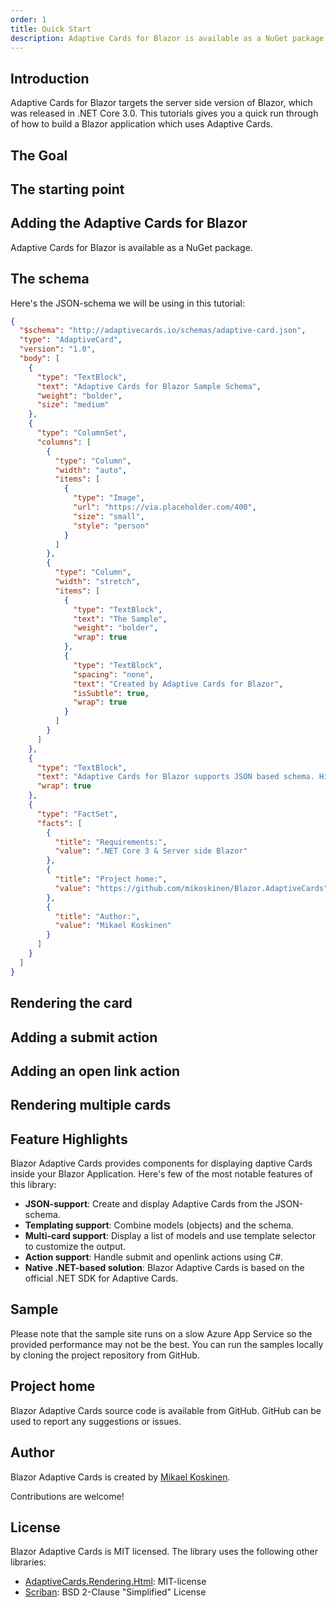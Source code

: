 ```yaml
---
order: 1
title: Quick Start
description: Adaptive Cards for Blazor is available as a NuGet package. This tutorial shows you can get started with the library.
---
```


## Introduction

Adaptive Cards for Blazor targets the server side version of Blazor, which was released in .NET Core 3.0. This tutorials gives you a quick run through of how to build a Blazor application which uses Adaptive Cards.

## The Goal

## The starting point

## Adding the Adaptive Cards for Blazor

Adaptive Cards for Blazor is available as a NuGet package.

## The schema

Here's the JSON-schema we will be using in this tutorial:

```json {.line-numbers}
{
  "$schema": "http://adaptivecards.io/schemas/adaptive-card.json",
  "type": "AdaptiveCard",
  "version": "1.0",
  "body": [
    {
      "type": "TextBlock",
      "text": "Adaptive Cards for Blazor Sample Schema",
      "weight": "bolder",
      "size": "medium"
    },
    {
      "type": "ColumnSet",
      "columns": [
        {
          "type": "Column",
          "width": "auto",
          "items": [
            {
              "type": "Image",
              "url": "https://via.placeholder.com/400",
              "size": "small",
              "style": "person"
            }
          ]
        },
        {
          "type": "Column",
          "width": "stretch",
          "items": [
            {
              "type": "TextBlock",
              "text": "The Sample",
              "weight": "bolder",
              "wrap": true
            },
            {
              "type": "TextBlock",
              "spacing": "none",
              "text": "Created by Adaptive Cards for Blazor",
              "isSubtle": true,
              "wrap": true
            }
          ]
        }
      ]
    },
    {
      "type": "TextBlock",
      "text": "Adaptive Cards for Blazor supports JSON based schema. Highlights of its functionality include built-in support for templates and for card collections.",
      "wrap": true
    },
    {
      "type": "FactSet",
      "facts": [
        {
          "title": "Requirements:",
          "value": ".NET Core 3 & Server side Blazor"
        },
        {
          "title": "Project home:",
          "value": "https://github.com/mikoskinen/Blazor.AdaptiveCards"
        },
        {
          "title": "Author:",
          "value": "Mikael Koskinen"
        }
      ]
    }
  ]
}

```

## Rendering the card

## Adding a submit action

## Adding an open link action

## Rendering multiple cards


## Feature Highlights

Blazor Adaptive Cards provides components for displaying daptive Cards inside your Blazor Application. Here's few of the most notable features of this library:

* **JSON-support**: Create and display Adaptive Cards from the JSON-schema.
* **Templating support**: Combine models (objects) and the schema.
* **Multi-card support**: Display a list of models and use template selector to customize the output.
* **Action support**: Handle submit and openlink actions using C#.
* **Native .NET-based solution**: Blazor Adaptive Cards is based on the official .NET SDK for Adaptive Cards. 

## Sample

Please note that the sample site runs on a slow Azure App Service so the provided performance may not be the best. You can run the samples locally by cloning the project repository from GitHub.

## Project home

Blazor Adaptive Cards source code is available from GitHub. GitHub can be used to report any suggestions or issues.

## Author

Blazor Adaptive Cards is created by [Mikael Koskinen](https://mikaelkoskinen.net).

Contributions are welcome!

## License

Blazor Adaptive Cards is MIT licensed. The library uses the following other libraries:

* [AdaptiveCards.Rendering.Html](https://www.nuget.org/packages/AdaptiveCards.Rendering.Html): MIT-license
* [Scriban](https://www.nuget.org/packages/Scriban/): BSD 2-Clause "Simplified" License